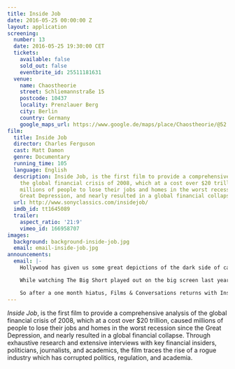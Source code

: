 ```yaml
---
title: Inside Job
date: 2016-05-25 00:00:00 Z
layout: application
screening:
  number: 13
  date: 2016-05-25 19:30:00 CET
  tickets:
    available: false
    sold_out: false
    eventbrite_id: 25511181631
  venue:
    name: Chaostheorie
    street: Schliemannstraße 15
    postcode: 10437
    locality: Prenzlauer Berg
    city: Berlin
    country: Germany
    google_maps_url: https://www.google.de/maps/place/Chaostheorie/@52.543607,13.4177305,17z/data=!3m1!4b1!4m5!3m4!1s0x47a851fff2117879:0xdb36ea8ccdaea2f5!8m2!3d52.543607!4d13.4199192
film:
  title: Inside Job
  director: Charles Ferguson
  cast: Matt Damon
  genre: Documentary
  running_time: 105
  language: English
  description: Inside Job, is the first film to provide a comprehensive analysis of
    the global financial crisis of 2008, which at a cost over $20 trillion, caused
    millions of people to lose their jobs and homes in the worst recession since the
    Great Depression, and nearly resulted in a global financial collapse.
  url: http://www.sonyclassics.com/insidejob/
  imdb_id: tt1645089
  trailer:
    aspect_ratio: '21:9'
    vimeo_id: 166958707
images:
  background: background-inside-job.jpg
  email: email-inside-job.jpg
announcements:
  email: |-
    Hollywood has given us some great depictions of the dark side of capitalism: Wall Street, The Wolf of Wall Street, and The Big Short to name a few.

    While watching The Big Short played out on the big screen last year; I came to realise that, while these films do a great job of highlighting the excesses of characters and complacency of institutions, they do little to help us understand the inherent faults of the financial system itself (and by extension, capitalism).  Hating the player, not the game; so to speak.

    So after a one month hiatus, Films & Conversations returns with Inside Job, a documentary that aims to make sense of the systemic corruption that lead to the global financial crisis of 2008.
---
```


*Inside Job*, is the first film to provide a comprehensive analysis of the global financial crisis of 2008, which at a cost over $20 trillion, caused millions of people to lose their jobs and homes in the worst recession since the Great Depression, and nearly resulted in a global financial collapse.  Through exhaustive research and extensive interviews with key financial insiders, politicians, journalists, and academics, the film traces the rise of a rogue industry which has corrupted politics, regulation, and academia.
